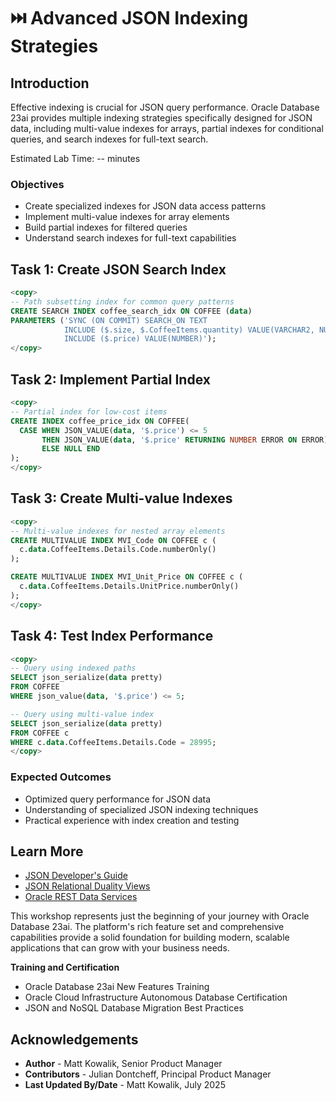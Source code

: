 # ⏭️ Advanced JSON Indexing Strategies

## Introduction

Effective indexing is crucial for JSON query performance. Oracle Database 23ai provides multiple indexing strategies specifically designed for JSON data, including multi-value indexes for arrays, partial indexes for conditional queries, and search indexes for full-text search.

Estimated Lab Time: -- minutes

### Objectives

- Create specialized indexes for JSON data access patterns
- Implement multi-value indexes for array elements
- Build partial indexes for filtered queries
- Understand search indexes for full-text capabilities


## Task 1: Create JSON Search Index

```sql
<copy>
-- Path subsetting index for common query patterns
CREATE SEARCH INDEX coffee_search_idx ON COFFEE (data) 
PARAMETERS ('SYNC (ON COMMIT) SEARCH_ON TEXT 
            INCLUDE ($.size, $.CoffeeItems.quantity) VALUE(VARCHAR2, NUMBER) 
            INCLUDE ($.price) VALUE(NUMBER)');
</copy>
```

## Task 2: Implement Partial Index

```sql
<copy>
-- Partial index for low-cost items
CREATE INDEX coffee_price_idx ON COFFEE(
  CASE WHEN JSON_VALUE(data, '$.price') <= 5 
       THEN JSON_VALUE(data, '$.price' RETURNING NUMBER ERROR ON ERROR) 
       ELSE NULL END
);
</copy>
```

## Task 3: Create Multi-value Indexes

```sql
<copy>
-- Multi-value indexes for nested array elements
CREATE MULTIVALUE INDEX MVI_Code ON COFFEE c (
  c.data.CoffeeItems.Details.Code.numberOnly()
);

CREATE MULTIVALUE INDEX MVI_Unit_Price ON COFFEE c (
  c.data.CoffeeItems.Details.UnitPrice.numberOnly()
);
</copy>
```

## Task 4: Test Index Performance

```sql
<copy>
-- Query using indexed paths
SELECT json_serialize(data pretty) 
FROM COFFEE 
WHERE json_value(data, '$.price') <= 5;

-- Query using multi-value index
SELECT json_serialize(data pretty) 
FROM COFFEE c 
WHERE c.data.CoffeeItems.Details.Code = 28995;
</copy>
```

### Expected Outcomes

- Optimized query performance for JSON data
- Understanding of specialized JSON indexing techniques
- Practical experience with index creation and testing

## Learn More

* [JSON Developer's Guide](https://docs.oracle.com/en/database/oracle/oracle-database/23/adjsn/)
* [JSON Relational Duality Views](https://docs.oracle.com/en/database/oracle/oracle-database/23/jsnvu/)
* [Oracle REST Data Services](https://docs.oracle.com/en/database/oracle/oracle-rest-data-services/)

This workshop represents just the beginning of your journey with Oracle Database 23ai. The platform's rich feature set and comprehensive capabilities provide a solid foundation for building modern, scalable applications that can grow with your business needs.

**Training and Certification**

* Oracle Database 23ai New Features Training
* Oracle Cloud Infrastructure Autonomous Database Certification
* JSON and NoSQL Database Migration Best Practices

## Acknowledgements
* **Author** - Matt Kowalik, Senior Product Manager
* **Contributors** -  Julian Dontcheff, Principal Product Manager
* **Last Updated By/Date** - Matt Kowalik, July 2025
